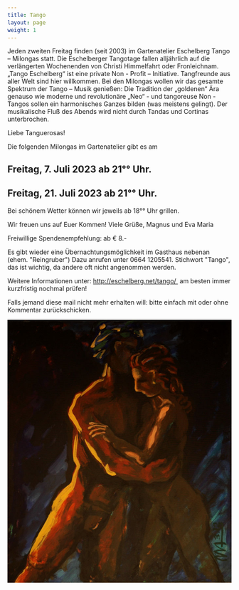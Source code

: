 ```yaml
---
title: Tango
layout: page
weight: 1
---
```


Jeden zweiten Freitag finden (seit 2003) im Gartenatelier Eschelberg Tango – Milongas statt. Die Eschelberger Tangotage fallen alljährlich auf die verlängerten Wochenenden von Christi Himmelfahrt oder Fronleichnam.  
„Tango Eschelberg“ ist eine private Non - Profit – Initiative. Tangfreunde aus aller Welt sind hier willkommen.
Bei den Milongas wollen wir das gesamte Spektrum der Tango – Musik genießen: Die Tradition der „goldenen“ Ära genauso wie moderne und revolutionäre „Neo“ - und tangoreuse Non -Tangos sollen ein harmonisches Ganzes bilden (was meistens gelingt).
Der musikalische Fluß des Abends wird nicht durch Tandas und Cortinas unterbrochen.

Liebe Tanguerosas!

Die folgenden Milongas im Gartenatelier gibt es am 

## Freitag, 7. Juli 2023  ab 21°° Uhr. 

## Freitag, 21. Juli 2023  ab 21°° Uhr. 

Bei schönem Wetter können wir jeweils ab 18°° Uhr grillen.

Wir freuen uns auf Euer Kommen! Viele Grüße,
Magnus und Eva Maria

Freiwillige Spendenempfehlung: ab € 8.- 

Es gibt wieder eine Übernachtungsmöglichkeit im Gasthaus nebenan (ehem. "Reingruber") Dazu anrufen unter 0664 1205541. Stichwort "Tango", das ist wichtig, da andere oft nicht angenommen werden.

Weitere Informationen unter: http://eschelberg.net/tango/  am besten immer kurzfristig nochmal prüfen!

Falls jemand diese mail nicht mehr erhalten will: bitte einfach mit oder ohne Kommentar zurückschicken.



![Titel](/files/tango/TB12_248.jpg)

